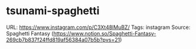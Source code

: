 # tsunami-spaghetti

URL: https://www.instagram.com/p/C3Xt48lMuBZ/
Tags: instagram
Source: Spaghetti Fantasy (https://www.notion.so/Spaghetti-Fantasy-269cb7b837f24ffd819af56384a07b5b?pvs=21)